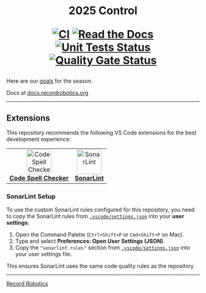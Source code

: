 <h1 align="center">
  2025 Control

  <p align="center">
      <a href="https://github.com/recordrobotics/2025_Control/actions/workflows/ci.yml"><img alt="CI" src="https://github.com/recordrobotics/2025_Control/actions/workflows/ci.yml/badge.svg?branch=main"></a>
      <a href="https://docs.recordrobotics.org/"><img alt="Read the Docs" src="https://img.shields.io/readthedocs/2024-control?logo=readthedocs&labelColor=%23556bc2"></a>
      <a href="https://github.com/recordrobotics/2025_Control/actions/workflows/ci.yml"><img alt="Unit Tests Status" src="https://img.shields.io/github/check-runs/recordrobotics/2025_Control/main?nameFilter=JUnit%20Test%20Report&logo=gradle&label=tests&labelColor=purple"></a>
      <a href="https://sonarcloud.io/summary/new_code?id=recordrobotics_2025_Control"><img alt="Quality Gate Status" src="https://sonarcloud.io/api/project_badges/measure?project=recordrobotics_2025_Control&metric=alert_status"></a>
  </p>
</h1>

Here are our [goals](https://recordrobotics.notion.site/1714851f43d58095ac37c44f40ad3b70?v=1714851f43d5800d9462000c01589958) for the season.

Docs at [docs.recordrobotics.org](https://docs.recordrobotics.org/)

---

## Extensions

This repository recommends the following VS Code extensions for the best development experience:

<table>
  <tr>
    <td align="center">
      <a href="https://marketplace.visualstudio.com/items?itemName=streetsidesoftware.code-spell-checker">
        <img src="https://streetsidesoftware.gallerycdn.vsassets.io/extensions/streetsidesoftware/code-spell-checker/4.2.3/1753028947698/Microsoft.VisualStudio.Services.Icons.Default" width="64" alt="Code Spell Checker"/><br/>
        <b>Code Spell Checker</b>
      </a>
    </td>
    <td align="center">
      <a href="https://marketplace.visualstudio.com/items?itemName=SonarSource.sonarlint-vscode">
        <img src="https://sonarsource.gallerycdn.vsassets.io/extensions/sonarsource/sonarlint-vscode/4.29.0/1755515927519/Microsoft.VisualStudio.Services.Icons.Default" width="64" alt="SonarLint"/><br/>
        <b>SonarLint</b>
      </a>
    </td>
  </tr>
</table>

### SonarLint Setup

To use the custom SonarLint rules configured for this repository, you need to copy the SonarLint rules from [`.vscode/settings.json`](.vscode/settings.json) into your **user settings**:

1. Open the Command Palette (`Ctrl+Shift+P` or `Cmd+Shift+P` on Mac).
2. Type and select **Preferences: Open User Settings (JSON)**.
3. Copy the `"sonarlint.rules"` section from [`.vscode/settings.json`](.vscode/settings.json) into your user settings file.

This ensures SonarLint uses the same code quality rules as the repository.

-------------------------------------------------
[Record Robotics](https://www.recordrobotics.org/)
